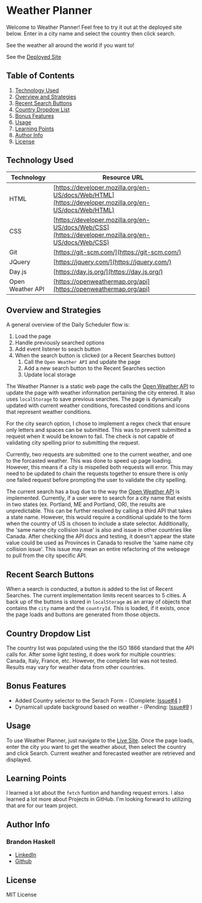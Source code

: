 # Weather Planner

Welcome to Weather Planner!  Feel free to try it out at the deployed site below.  Enter in a city name and select the country then click search.

See the weather all around the world if you want to!

See the [Deployed Site](https://BrandonDHaskell.github.io/weather-planner/)


## Table of Contents

1. [Technology Used](#technology-used)
2. [Overview and Strategies](#overview-and-strategies)
3. [Recent Search Buttons](#recent-search-buttons)
4. [Country Dropdow List](#country-dropdow-list)
5. [Bonus Features](#bonus-features)
6. [Usage](#usage)
7. [Learning Points](#learning-points)
8. [Author Info](#author-info)
9. [License](#license)


## Technology Used 

| Technology | Resource URL | 
| ------------- | ------------- | 
| HTML | [https://developer.mozilla.org/en-US/docs/Web/HTML](https://developer.mozilla.org/en-US/docs/Web/HTML) |
| CSS | [https://developer.mozilla.org/en-US/docs/Web/CSS](https://developer.mozilla.org/en-US/docs/Web/CSS) |
| Git | [https://git-scm.com/](https://git-scm.com/) |  
| JQuery | [https://jquery.com/](https://jquery.com/) |
| Day.js | [https://day.js.org/](https://day.js.org/) |
| Open Weather API | [https://openweathermap.org/api](https://openweathermap.org/api) |


## Overview and Strategies

A general overview of the Daily Scheduler flow is:
1. Load the page
1. Handle previously searched options
1. Add event listener to seach button
1. When the search button is clicked (or a Recent Searches button)
    1. Call the ```Open Weather API``` and update the page
    1. Add a new search button to the Recent Searches section
    1. Update local storage

The Weather Planner is a static web page the calls the [Open Weather API](https://openweathermap.org/api) to update the page with weather information pertaining the city entered.  It also uses ```localStorage``` to save previous searches.  The page is dynamically updated with current weather conditions, forecasted conditions and icons that represent weather conditions.

For the city search option, I chose to implement a regex check that ensure only letters and spaces can be submitted.  This was to prevent submitted a request when it would be known to fail.  The check is not capable of validating city spelling prior to submitting the request.

Currently, two requests are submitted: one to the current weather, and one to the forcasted weather.  This was done to speed up page loading.  However, this means if a city is mispelled both requests will error.  This may need to be updated to chain the requests together to ensure there is only one failed request before prompting the user to validate the city spelling.

The current search has a bug due to the way the [Open Weather API](https://openweathermap.org/api) is implemented.  Currently, if a user were to search for a city name that exists in two states (ex. Portland, ME and Portland, OR), the results are unpredictable.  This can be further resolved by calling a third API that takes a state name.  However, this would require a conditional update to the form when the country of US is chosen to include a state selector.  Additionally, the 'same name city collision issue' is also and issue in other countries like Canada.  After checking the API docs and testing, it doesn't appear the state value could be used as Provinces in Canada to resolve the 'same name city collision issue'.  This issue may mean an entire refactoring of the webpage to pull from the city specific API.


## Recent Search Buttons

When a search is conducted, a button is added to the list of Recent Searches.  The current implementation limits recent searces to 5 cities.  A back up of the buttons is stored in ```localStorage``` as an array of objects that contains the ```city``` name and the ```countryId```.  This is loaded, if it exists, once the page loads and buttons are generated from those objects.


## Country Dropdow List

The country list was populated using the the ISO 1866 standard that the API calls for.  After some light testing, it does work for multiple countries: Canada, Italy, France, etc.  However, the complete list was not tested.  Results may vary for weather data from other countries.

## Bonus Features

* Added Country selector to the Serach Form - (Complete: [Issue#4](https://github.com/bhaskell7901/weather-planner/issues/4) )
* Dynamicall update background based on weather - (Pending: [Issue#9](https://github.com/bhaskell7901/weather-planner/issues/9) )


## Usage


To use Weather Planner, just navigate to the [Live Site](https://bhaskell7901.github.io/weather-planner/).  Once the page loads, enter the city you want to get the weather about, then select the country and click Search.  Current weather and forecasted weather are retrieved and displayed.


## Learning Points 

I learned a lot about the ```fetch``` funtion and handing request errors.  I also learned a lot more about Projects in GitHub.  I'm looking forward to utilizing that are for our team project.   


## Author Info

### Brandon Haskell

* [LinkedIn](https://www.linkedin.com/in/BrandonDHaskell)
* [Github](https://github.com/bhaskell7901)

## License

MIT License
